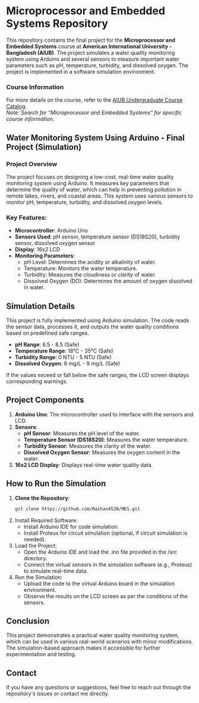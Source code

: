 # Microprocessor and Embedded Systems Repository

This repository contains the final project for the **Microprocessor and Embedded Systems** course at **American International University - Bangladesh (AIUB)**. The project simulates a water quality monitoring system using Arduino and several sensors to measure important water parameters such as pH, temperature, turbidity, and dissolved oxygen. The project is implemented in a software simulation environment.

### Course Information
For more details on the course, refer to the [AIUB Undergraduate Course Catalog](https://www.aiub.edu/faculties/fst/ug-course-catalog).  
*Note: Search for "Microprocessor and Embedded Systems" for specific course information.*

## Water Monitoring System Using Arduino - Final Project (Simulation)

### Project Overview

The project focuses on designing a low-cost, real-time water quality monitoring system using Arduino. It measures key parameters that determine the quality of water, which can help in preventing pollution in remote lakes, rivers, and coastal areas. This system uses various sensors to monitor pH, temperature, turbidity, and dissolved oxygen levels.

### Key Features:
- **Microcontroller**: Arduino Uno
- **Sensors Used**: pH sensor, temperature sensor (DS18S20), turbidity sensor, dissolved oxygen sensor
- **Display**: 16x2 LCD
- **Monitoring Parameters**:
  - pH Level: Determines the acidity or alkalinity of water.
  - Temperature: Monitors the water temperature.
  - Turbidity: Measures the cloudiness or clarity of water.
  - Dissolved Oxygen (DO): Determines the amount of oxygen dissolved in water.

## Simulation Details

This project is fully implemented using Arduino simulation. The code reads the sensor data, processes it, and outputs the water quality conditions based on predefined safe ranges.

- **pH Range**: 6.5 - 8.5 (Safe)
- **Temperature Range**: 18°C - 35°C (Safe)
- **Turbidity Range**: 0 NTU - 5 NTU (Safe)
- **Dissolved Oxygen**: 6 mg/L - 9 mg/L (Safe)

If the values exceed or fall below the safe ranges, the LCD screen displays corresponding warnings.

## Project Components

1. **Arduino Uno**: The microcontroller used to interface with the sensors and LCD.
2. **Sensors**:
   - **pH Sensor**: Measures the pH level of the water.
   - **Temperature Sensor (DS18S20)**: Measures the water temperature.
   - **Turbidity Sensor**: Measures the clarity of the water.
   - **Dissolved Oxygen Sensor**: Measures the oxygen content in the water.
3. **16x2 LCD Display**: Displays real-time water quality data.

## How to Run the Simulation

1. **Clone the Repository**:
   ```bash
   git clone https://github.com/Raihan4520/MES.git
2. Install Required Software:
   - Install Arduino IDE for code simulation.
   - Install Proteus for circuit simulation (optional, if circuit simulation is needed).
3. Load the Project:
   - Open the Arduino IDE and load the .ino file provided in the /src directory.
   - Connect the virtual sensors in the simulation software (e.g., Proteus) to simulate real-time data.
4. Run the Simulation:
   - Upload the code to the virtual Arduino board in the simulation environment.
   - Observe the results on the LCD screen as per the conditions of the sensors.

## Conclusion

This project demonstrates a practical water quality monitoring system, which can be used in various real-world scenarios with minor modifications. The simulation-based approach makes it accessible for further experimentation and testing.

## Contact

If you have any questions or suggestions, feel free to reach out through the repository's issues or contact me directly.
